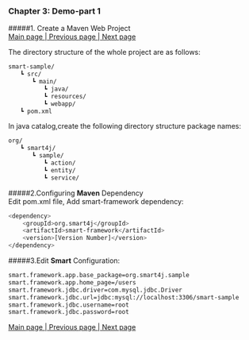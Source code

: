 ### Chapter 3: Demo-part 1
#####1. Create a Maven Web Project      
<a href="smart-framework.md"> Main page </a> <a href="/pages/5setup-maven-webapp.md">| Previous page </a> <a href="/pages/7entity-class.md">| Next page</a>   

The directory structure of the whole project are as follows:
```sh
smart-sample/
　　┗ src/
　　　　┗ main/
　　　　　　┗ java/
　　　　　　┗ resources/
　　　　　　┗ webapp/
　　┗ pom.xml
```
In java catalog,create the following directory structure package names:
```sh
org/
　　┗ smart4j/
　　　　┗ sample/
　　　　　　┗ action/
　　　　　　┗ entity/
　　　　　　┗ service/
```
#####2.Configuring **Maven** Dependency     
Edit pom.xml file, Add smart-framework dependency:
```sh
<dependency>
    <groupId>org.smart4j</groupId>
    <artifactId>smart-framework</artifactId>
    <version>[Version Number]</version>
</dependency>
```
#####3.Edit **Smart** Configuration:
```sh
smart.framework.app.base_package=org.smart4j.sample
smart.framework.app.home_page=/users
smart.framework.jdbc.driver=com.mysql.jdbc.Driver
smart.framework.jdbc.url=jdbc:mysql://localhost:3306/smart-sample
smart.framework.jdbc.username=root
smart.framework.jdbc.password=root
```
      
              
                
<a href="smart-framework.md"> Main page </a> <a href="/pages/5setup-maven-webapp.md">| Previous page </a> <a href="/pages/7entity-class.md">| Next page</a>   
